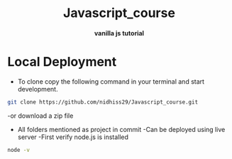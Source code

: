 <h1 align = "center ">Javascript_course </h1>
<h4 align= "center"> vanilla js tutorial </h4>

# Local Deployment

- To clone copy the following command in your terminal and start development.

```sh
git clone https://github.com/nidhiss29/Javascript_course.git
```

-or download a zip file
- All folders mentioned as project in commit
-Can be deployed using live server
-First verify node.js is installed

```sh
node -v
```

